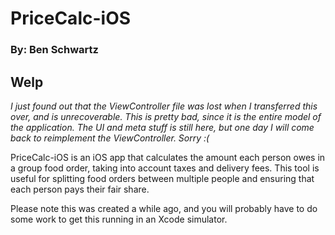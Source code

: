 # PriceCalc-iOS

### By: Ben Schwartz

## Welp
*I just found out that the ViewController file was lost when I transferred this over, and is unrecoverable. This is pretty bad, since it is the entire model of the application. The UI and meta stuff is still here, but one day I will come back to reimplement the ViewController. Sorry :(*

PriceCalc-iOS is an iOS app that calculates the amount each person owes in a group food order, taking into account taxes and delivery fees. This tool is useful for splitting food orders between multiple people and ensuring that each person pays their fair share. 


Please note this was created a while ago, and you will probably have to do some work to get this running in an Xcode simulator.
